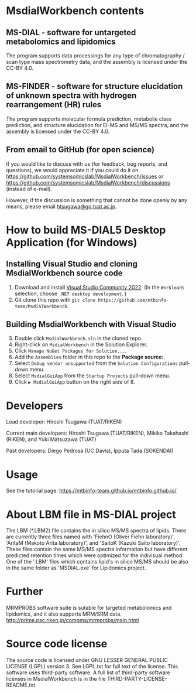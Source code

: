 # MsdialWorkbench contents

## MS-DIAL - software for untargeted metabolomics and lipidomics
The program supports data processings for any type of chromatography / scan type mass spectrometry data, and the assembly is licensed under the CC-BY 4.0.

## MS-FINDER - software for structure elucidation of unknown spectra with hydrogen rearrangement (HR) rules
The program supports molecular formula prediction, metabolie class prediction, and structure elucidation for EI-MS and MS/MS spectra, and the assembly is licensed under the CC-BY 4.0.

## From email to GitHub (for open science)
If you would like to discuss with us (for feedback, bug reports, and questions),
we would appreciate it if you could do it on
https://github.com/systemsomicslab/MsdialWorkbench/issues
or
https://github.com/systemsomicslab/MsdialWorkbench/discussions
(instead of e-mail).

However, if the discussion is something that cannot be done openly by any means, please email htsugawa@go.tuat.ac.jp.

# How to build MS-DIAL5 Desktop Application (for Windows)

## Installing Visual Studio and cloning MsdialWorkbench source code
1. Download and install [Visual Studio Community 2022](https://visualstudio.microsoft.com/). (In the `Workloads` selection, choose `.NET desktop development`. )
2. Git clone this repo with `git clone https://github.com/mtbinfo-team/MsdialWorkbench`.

## Building MsdialWorkbench with Visual Studio
3. Double click `MsdialWorkbench.sln` in the cloned repo.
4. Right-click on `MsdialWorkbench` in the Solution Explorer.
5. Click `Manage NuGet Packages for Solution...`.
6. Add the `Assemblies` folder in this repo to the **Package source:**.
7. Select `Debug vendor unsupported` from the `Solution Configurations` pull-down menu.
8. Select `MsdialGuiApp` from the `Startup Projects` pull-down menu.
9. Click `▶ MsdialGuiApp` button on the right side of 8.

# Developers
Lead developer: Hiroshi Tsugawa (TUAT/RIKEN) 

Current main developers: Hiroshi Tsugawa (TUAT/RIKEN), Mikiko Takahashi (RIKEN), and Yuki Matsuzawa (TUAT)

Past developers: Diego Pedrosa (UC Davis), Ipputa Tada (SOKENDAI)

# Usage
See the tutorial page: https://mtbinfo-team.github.io/mtbinfo.github.io/

# About LBM file in MS-DIAL project
The LBM (*.LBM2) file contains the in silico MS/MS spectra of lipids.
There are currently three files named with 'FiehnO (Oliver Fiehn laboratory)', 'AritaM (Makoto Arita laboratory)', and 'SaitoK (Kazuki Saito laboratory)'.
These files contain the same MS/MS spectra information but have different predicted retention times which were optimized for the indivisual method.
One of the '.LBM' files which contains lipid's in silico MS/MS should be also in the same folder as 'MSDIAL.exe' for Lipidomics project. 

# Further
MRMPROBS software suite is sutable for targeted metabolomics and lipidomics, and it also supports MRM/SRM data.
http://prime.psc.riken.jp/compms/mrmprobs/main.html


# Source code license
The source code is licensed under GNU LESSER GENERAL PUBLIC LICENSE (LGPL) version 3.
See LGPL.txt for full text of the license.
This software uses third-party software.
A full list of third-party software licenses in MsdialWorkbench is in the file THIRD-PARTY-LICENSE-README.txt.




